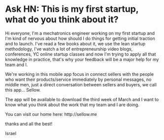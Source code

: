# Ask HN: This is my first startup, what do you think about it?

Hi everyone, I&#x27;m a mechatronics engineer working on my first startup and I&#x27;m kind of nervous about how should I do things for getting initial traction and to launch. I&#x27;ve read a few books about it, we use the lean startup methodology, I&#x27;ve watch a lot of entrepreneurship video blogs, conferences, YC online startup classes and now I&#x27;m trying to apply all that knowledge in practice, that&#x27;s why your feedback will be a major help for my team and I.<p>We&#x27;re working in this mobile app focus in connect sellers with the people who want their products&#x2F;service immediately by personal messages, no middle men, just a direct conversation between sellers and buyers, we call this app... Sellow.<p>The app will be available to download the third week of March and I want to know what you think about the work that my team and I are doing.<p>You can visit our home here: http:&#x2F;&#x2F;sellow.me<p>thanks and all the best!<p>Israel
